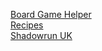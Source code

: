 [Board Game Helper](https://nightb1ade.github.io/Board-Game-Helper/)  
[Recipes](https://nightb1ade.github.io/Recipes/)  
[Shadowrun UK](https://nightb1ade.github.io/Shadowrun-UK/)
